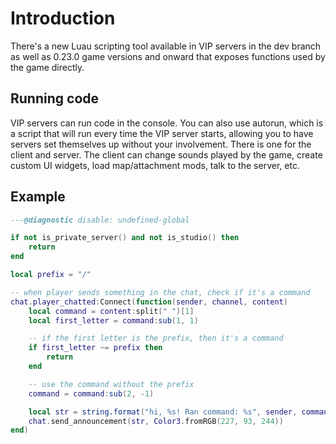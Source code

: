 # Introduction

There's a new Luau scripting tool available in VIP servers in the dev branch as well as 0.23.0 game versions and onward that exposes functions used by the game directly.

## Running code

VIP servers can run code in the console. You can also use autorun, which is a script that will run
every time the VIP server starts, allowing you to have servers set themselves up without your involvement.
There is one for the client and server. The client can change sounds played by the game, create custom UI widgets, load map/attachment mods, talk to the server, etc.

## Example

```lua
---@diagnostic disable: undefined-global

if not is_private_server() and not is_studio() then
    return
end

local prefix = "/"

-- when player sends something in the chat, check if it's a command
chat.player_chatted:Connect(function(sender, channel, content)
    local command = content:split(" ")[1]
    local first_letter = command:sub(1, 1)

    -- if the first letter is the prefix, then it's a command
    if first_letter ~= prefix then
        return
    end

    -- use the command without the prefix
    command = command:sub(2, -1)

    local str = string.format("hi, %s! Ran command: %s", sender, command)
    chat.send_announcement(str, Color3.fromRGB(227, 93, 244))
end)
```
